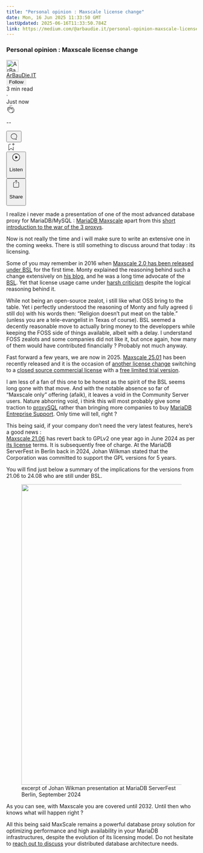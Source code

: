 ```yaml
---
title: "Personal opinion : Maxscale license change"
date: Mon, 16 Jun 2025 11:33:50 GMT
lastUpdated: 2025-06-16T11:33:50.784Z
link: https://medium.com/@arbaudie.it/personal-opinion-maxscale-license-change-1a16baf93a9e?source=rss-c779d007e7fe------2
---
```


<article><div class="m"><div class="m"><span class="m"></span><section><div><div class="fs gi gj gk gl gm"></div><div class="gn go gp gq gr"><div class="ac cb"><div class="ci bh fz ga gb gc"><div><h1 class="pw-post-title gs gt gu bf gv gw gx gy gz ha hb hc hd he hf hg hh hi hj hk hl hm hn ho hp hq hr hs ht hu bk" data-testid="storyTitle" id="fc7c">Personal opinion : Maxscale license change</h1><div><div class="speechify-ignore ac cp"><div class="speechify-ignore bh m"><div class="ac hv hw hx hy hz ia ib ic id ie if"><div class="ac r if"><div class="ac ig"><div><div aria-hidden="false" class="bm"><div class="be" tabindex="-1"><a data-discover="true" href="/@arbaudie.it?source=post_page---byline--1a16baf93a9e---------------------------------------" rel="noopener follow"><div class="m ih ii bx ij ik"><div class="m fi"><img alt="ArBauDie.IT" class="m fa bx by bz cx" data-testid="authorPhoto" height="32" loading="lazy" src="https://miro.medium.com/v2/resize:fill:64:64/1*kOs3AqmTfHiFOrSZkt1mqg.png" width="32"/><div class="il bx m by bz fs o im ft"></div></div></div></a></div></div></div></div><span class="bf b bg ab bk"><div class="in ac r"><div class="ac r io"><div class="ac r"><div><div aria-hidden="false" class="bm"><div class="be" tabindex="-1"><span class="bf b bg ab bk"><a class="ag ah ai fe ak al am an ao ap aq ar as ip" data-discover="true" data-testid="authorName" href="/@arbaudie.it?source=post_page---byline--1a16baf93a9e---------------------------------------" rel="noopener follow">ArBauDie.IT</a></span></div></div></div></div><div class="iq bm"></div><div aria-hidden="false" class="bm"><button class="ir is ap ac cb r aq eu it iu iv" style="border:1px solid rgba(0, 0, 0, 0)"><span class="bf b bg ab bk bh"><span class="bm iw">Follow</span></span></button></div></div></div></span></div><div class="ac r ix"><span class="bf b bg ab ed"><div class="ac af"><span data-testid="storyReadTime">3 min read</span><div aria-hidden="true" class="iy iz m"><span aria-hidden="true" class="m"><span class="bf b bg ab ed">·</span></span></div>Just now</div></span></div></div><div class="ac cp ja jb jc jd je jf jg jh ji jj jk jl jm jn jo jp"><div class="i l x ff fg r"><div class="kf m"><div class="ac r kg kh"><div class="pw-multi-vote-icon fi ki kj kk kl"><span><a class="ag ah ai fe ak al am an ao ap aq ar as at au" data-discover="true" data-testid="headerClapButton" href="/m/signin?actionUrl=https%3A%2F%2Fmedium.com%2F_%2Fvote%2Fp%2F1a16baf93a9e&amp;operation=register&amp;redirect=https%3A%2F%2Fmedium.com%2F%40arbaudie.it%2Fpersonal-opinion-maxscale-license-change-1a16baf93a9e&amp;user=ArBauDie.IT&amp;userId=c779d007e7fe&amp;source=---header_actions--1a16baf93a9e---------------------clap_footer------------------" rel="noopener follow"><div><div aria-hidden="false" class="bm"><div class="be" tabindex="-1"><div class="km ap kn ko kp kq an kr ks kt kl" role="presentation"><svg aria-label="clap" height="24" viewbox="0 0 24 24" width="24" xmlns="http://www.w3.org/2000/svg"><path clip-rule="evenodd" d="M11.37.828 12 3.282l.63-2.454zM13.916 3.953l1.523-2.112-1.184-.39zM8.589 1.84l1.522 2.112-.337-2.501zM18.523 18.92c-.86.86-1.75 1.246-2.62 1.33a6 6 0 0 0 .407-.372c2.388-2.389 2.86-4.951 1.399-7.623l-.912-1.603-.79-1.672c-.26-.56-.194-.98.203-1.288a.7.7 0 0 1 .546-.132c.283.046.546.231.728.5l2.363 4.157c.976 1.624 1.141 4.237-1.324 6.702m-10.999-.438L3.37 14.328a.828.828 0 0 1 .585-1.408.83.83 0 0 1 .585.242l2.158 2.157a.365.365 0 0 0 .516-.516l-2.157-2.158-1.449-1.449a.826.826 0 0 1 1.167-1.17l3.438 3.44a.363.363 0 0 0 .516 0 .364.364 0 0 0 0-.516L5.293 9.513l-.97-.97a.826.826 0 0 1 0-1.166.84.84 0 0 1 1.167 0l.97.968 3.437 3.436a.36.36 0 0 0 .517 0 .366.366 0 0 0 0-.516L6.977 7.83a.82.82 0 0 1-.241-.584.82.82 0 0 1 .824-.826c.219 0 .43.087.584.242l5.787 5.787a.366.366 0 0 0 .587-.415l-1.117-2.363c-.26-.56-.194-.98.204-1.289a.7.7 0 0 1 .546-.132c.283.046.545.232.727.501l2.193 3.86c1.302 2.38.883 4.59-1.277 6.75-1.156 1.156-2.602 1.627-4.19 1.367-1.418-.236-2.866-1.033-4.079-2.246M10.75 5.971l2.12 2.12c-.41.502-.465 1.17-.128 1.89l.22.465-3.523-3.523a.8.8 0 0 1-.097-.368c0-.22.086-.428.241-.584a.847.847 0 0 1 1.167 0m7.355 1.705c-.31-.461-.746-.758-1.23-.837a1.44 1.44 0 0 0-1.11.275c-.312.24-.505.543-.59.881a1.74 1.74 0 0 0-.906-.465 1.47 1.47 0 0 0-.82.106l-2.182-2.182a1.56 1.56 0 0 0-2.2 0 1.54 1.54 0 0 0-.396.701 1.56 1.56 0 0 0-2.21-.01 1.55 1.55 0 0 0-.416.753c-.624-.624-1.649-.624-2.237-.037a1.557 1.557 0 0 0 0 2.2c-.239.1-.501.238-.715.453a1.56 1.56 0 0 0 0 2.2l.516.515a1.556 1.556 0 0 0-.753 2.615L7.01 19c1.32 1.319 2.909 2.189 4.475 2.449q.482.08.971.08c.85 0 1.653-.198 2.393-.579.231.033.46.054.686.054 1.266 0 2.457-.52 3.505-1.567 2.763-2.763 2.552-5.734 1.439-7.586z" fill-rule="evenodd"></path></svg></div></div></div></div></a></span></div><div class="pw-multi-vote-count m ku kv kw kx ky kz la"><p class="bf b lc ab ed"><span class="lb">--</span></p></div></div></div><div><div aria-hidden="false" class="bm"><div class="be" tabindex="-1"><button aria-label="responses" class="ap km ld le ac r fj lf lg"><svg class="lh" height="24" viewbox="0 0 24 24" width="24" xmlns="http://www.w3.org/2000/svg"><path d="M18.006 16.803c1.533-1.456 2.234-3.325 2.234-5.321C20.24 7.357 16.709 4 12.191 4S4 7.357 4 11.482c0 4.126 3.674 7.482 8.191 7.482.817 0 1.622-.111 2.393-.327.231.2.48.391.744.559 1.06.693 2.203 1.044 3.399 1.044.224-.008.4-.112.486-.287a.49.49 0 0 0-.042-.518c-.495-.67-.845-1.364-1.04-2.057a4 4 0 0 1-.125-.598zm-3.122 1.055-.067-.223-.315.096a8 8 0 0 1-2.311.338c-4.023 0-7.292-2.955-7.292-6.587 0-3.633 3.269-6.588 7.292-6.588 4.014 0 7.112 2.958 7.112 6.593 0 1.794-.608 3.469-2.027 4.72l-.195.168v.255c0 .056 0 .151.016.295.025.231.081.478.154.733.154.558.398 1.117.722 1.659a5.3 5.3 0 0 1-2.165-.845c-.276-.176-.714-.383-.941-.59z"></path></svg></button></div></div></div></div><div class="ac r jq jr js jt ju jv jw jx jy jz ka kb kc kd ke"><div class="li l k j e"></div><div class="i l"><div><div aria-hidden="false" class="bm"><div class="be" tabindex="-1"><span><a class="ag ah ai fe ak al am an ao ap aq ar as at au" data-discover="true" data-testid="headerBookmarkButton" href="/m/signin?actionUrl=https%3A%2F%2Fmedium.com%2F_%2Fbookmark%2Fp%2F1a16baf93a9e&amp;operation=register&amp;redirect=https%3A%2F%2Fmedium.com%2F%40arbaudie.it%2Fpersonal-opinion-maxscale-license-change-1a16baf93a9e&amp;source=---header_actions--1a16baf93a9e---------------------bookmark_footer------------------" rel="noopener follow"><svg aria-label="Add to list bookmark button" class="ed lj" fill="none" height="25" viewbox="0 0 25 25" width="25" xmlns="http://www.w3.org/2000/svg"><path d="M18 2.5a.5.5 0 0 1 1 0V5h2.5a.5.5 0 0 1 0 1H19v2.5a.5.5 0 1 1-1 0V6h-2.5a.5.5 0 0 1 0-1H18zM7 7a1 1 0 0 1 1-1h3.5a.5.5 0 0 0 0-1H8a2 2 0 0 0-2 2v14a.5.5 0 0 0 .805.396L12.5 17l5.695 4.396A.5.5 0 0 0 19 21v-8.5a.5.5 0 0 0-1 0v7.485l-5.195-4.012a.5.5 0 0 0-.61 0L7 19.985z" fill="currentColor"></path></svg></a></span></div></div></div></div><div class="fa lk cn"><div class="m af"><div class="ac cb"><div class="ll lm ln lo lp lq ci bh"><div class="ac"><div aria-hidden="false" class="bm"><div><div aria-hidden="false" class="bm"><div class="be" tabindex="-1"><button aria-label="Listen" class="ag fj ai fe ak al am lr ao ap aq eu ls lt lg lu lv lw lx ly t lz ma mb mc md me mf v mg mh mi" data-testid="audioPlayButton"><svg fill="none" height="24" viewbox="0 0 24 24" width="24" xmlns="http://www.w3.org/2000/svg"><path clip-rule="evenodd" d="M3 12a9 9 0 1 1 18 0 9 9 0 0 1-18 0m9-10C6.477 2 2 6.477 2 12s4.477 10 10 10 10-4.477 10-10S17.523 2 12 2m3.376 10.416-4.599 3.066a.5.5 0 0 1-.777-.416V8.934a.5.5 0 0 1 .777-.416l4.599 3.066a.5.5 0 0 1 0 .832" fill="currentColor" fill-rule="evenodd"></path></svg><div class="k j e"><p class="bf b bg ab ed">Listen</p></div></button></div></div></div></div></div></div></div></div></div><div aria-describedby="postFooterSocialMenu" aria-hidden="false" aria-labelledby="postFooterSocialMenu" class="bm"><div><div aria-hidden="false" class="bm"><div class="be" tabindex="-1"><button aria-controls="postFooterSocialMenu" aria-expanded="false" aria-label="Share Post" class="ag fj ai fe ak al am lr ao ap aq eu ls lt lg lu lv lw lx ly t lz ma mb mc md me mf v mg mh mi" data-testid="headerSocialShareButton"><svg fill="none" height="24" viewbox="0 0 24 24" width="24" xmlns="http://www.w3.org/2000/svg"><path clip-rule="evenodd" d="M15.218 4.931a.4.4 0 0 1-.118.132l.012.006a.45.45 0 0 1-.292.074.5.5 0 0 1-.3-.13l-2.02-2.02v7.07c0 .28-.23.5-.5.5s-.5-.22-.5-.5v-7.04l-2 2a.45.45 0 0 1-.57.04h-.02a.4.4 0 0 1-.16-.3.4.4 0 0 1 .1-.32l2.8-2.8a.5.5 0 0 1 .7 0l2.8 2.79a.42.42 0 0 1 .068.498m-.106.138.008.004v-.01zM16 7.063h1.5a2 2 0 0 1 2 2v10a2 2 0 0 1-2 2h-11c-1.1 0-2-.9-2-2v-10a2 2 0 0 1 2-2H8a.5.5 0 0 1 .35.15.5.5 0 0 1 .15.35.5.5 0 0 1-.15.35.5.5 0 0 1-.35.15H6.4c-.5 0-.9.4-.9.9v10.2a.9.9 0 0 0 .9.9h11.2c.5 0 .9-.4.9-.9v-10.2c0-.5-.4-.9-.9-.9H16a.5.5 0 0 1 0-1" fill="currentColor" fill-rule="evenodd"></path></svg><div class="k j e"><p class="bf b bg ab ed">Share</p></div></button></div></div></div></div></div></div></div></div></div></div><p class="pw-post-body-paragraph mj mk gu ml b mm mn mo mp mq mr ms mt mu mv mw mx my mz na nb nc nd ne nf ng gn bk" id="7ab9">I realize i never made a presentation of one of the most advanced database proxy for MariaDB/MySQL : <a class="ag nh" href="https://mariadb.com/products/maxscale/" rel="noopener ugc nofollow" target="_blank">MariaDB Maxscale</a> apart from this <a class="ag nh" href="https://www.linkedin.com/posts/sylvain-arbaudie_github-mariadbjonesmysqlchk-galera-haproxy-activity-7317906910777626624-nr1c/" rel="noopener ugc nofollow" target="_blank">short introduction to the war of the 3 proxys</a>.</p><p class="pw-post-body-paragraph mj mk gu ml b mm mn mo mp mq mr ms mt mu mv mw mx my mz na nb nc nd ne nf ng gn bk" id="d147">Now is not really the time and i will make sure to write an extensive one in the coming weeks. There is still something to discuss around that today : its licensing.</p><p class="pw-post-body-paragraph mj mk gu ml b mm mn mo mp mq mr ms mt mu mv mw mx my mz na nb nc nd ne nf ng gn bk" id="e1f1">Some of you may remember in 2016 when <a class="ag nh" href="https://mariadb.com/resources/blog/introducing-maxscale-2-0-beta-release/" rel="noopener ugc nofollow" target="_blank">Maxscale 2.0 has been released under BSL</a> for the first time. Monty explained the reasoning behind such a change extensively on <a class="ag nh" href="https://monty-says.blogspot.com/2016/08/applying-business-source-licensing-bsl.html" rel="noopener ugc nofollow" target="_blank">his blog</a>, and he was a long time advocate of the <a class="ag nh" href="https://mariadb.com/bsl-faq-mariadb/" rel="noopener ugc nofollow" target="_blank">BSL</a>. Yet that license usage came under <a class="ag nh" href="https://www.theregister.com/2016/08/24/monty_interview/" rel="noopener ugc nofollow" target="_blank">harsh criticism</a> despite the logical reasoning behind it.</p><p class="pw-post-body-paragraph mj mk gu ml b mm mn mo mp mq mr ms mt mu mv mw mx my mz na nb nc nd ne nf ng gn bk" id="c3cb">While not being an open-source zealot, i still like what OSS bring to the table. Yet i perfectly understood the reasoning of Monty and fully agreed (i still do) with his words then: “Religion doesn’t put meat on the table.” (unless you are a tele-evangelist in Texas of course). BSL seemed a decently reasonable move to actually bring money to the developpers while keeping the FOSS side of things available, albeit with a delay. I understand FOSS zealots and some companies did not like it, but once again, how many of them would have contributed financially ? Probably not much anyway.</p><p class="pw-post-body-paragraph mj mk gu ml b mm mn mo mp mq mr ms mt mu mv mw mx my mz na nb nc nd ne nf ng gn bk" id="8c3b">Fast forward a few years, we are now in 2025. <a class="ag nh" href="https://mariadb.com/kb/en/mariadb-maxscale-25-01/" rel="noopener ugc nofollow" target="_blank">Maxscale 25.01</a> has been recently released and it is the occasion of <a class="ag nh" href="https://mariadb.com/resources/blog/evaluate-mariadbs-powerful-database-proxy-introducing-maxscale-trial/" rel="noopener ugc nofollow" target="_blank">another license change</a> switching to a <a class="ag nh" href="https://mariadb.com/resources/blog/introducing-mariadb-maxscale-25-01-ga/" rel="noopener ugc nofollow" target="_blank">closed source commercial license</a> with a <a class="ag nh" href="https://mariadb.com/kb/en/maxscale-trial/" rel="noopener ugc nofollow" target="_blank">free limited trial version</a>.</p><p class="pw-post-body-paragraph mj mk gu ml b mm mn mo mp mq mr ms mt mu mv mw mx my mz na nb nc nd ne nf ng gn bk" id="b6d0">I am less of a fan of this one to be honest as the spirit of the BSL seems long gone with that move. And with the notable absence so far of “Maxscale only” offering (afaik), it leaves a void in the Community Server users. Nature abhorring void, i think this will most probably give some traction to <a class="ag nh" href="https://proxysql.com/" rel="noopener ugc nofollow" target="_blank">proxySQL</a> rather than bringing more companies to buy <a class="ag nh" href="https://mariadb.com/services/technical-support-services/" rel="noopener ugc nofollow" target="_blank">MariaDB Entreprise Support</a>. Only time will tell, right ?</p><p class="pw-post-body-paragraph mj mk gu ml b mm mn mo mp mq mr ms mt mu mv mw mx my mz na nb nc nd ne nf ng gn bk" id="58a8">This being said, if your company don’t need the very latest features, here’s a good news : <br/><a class="ag nh" href="https://mariadb.com/kb/en/mariadb-maxscale-2106-maxscale-2106-about-mariadb-maxscale/" rel="noopener ugc nofollow" target="_blank">Maxscale 21.06</a> has revert back to GPLv2 one year ago in June 2024 as per <a class="ag nh" href="https://github.com/mariadb-corporation/MaxScale/blob/24.02/licenses/LICENSE2106.TXT" rel="noopener ugc nofollow" target="_blank">its license</a> terms. It is subsequently free of charge. At the MariaDB ServerFest in Berlin back in 2024, Johan Wilkman stated that the Corporation was committed to support the GPL versions for 5 years.</p><p class="pw-post-body-paragraph mj mk gu ml b mm mn mo mp mq mr ms mt mu mv mw mx my mz na nb nc nd ne nf ng gn bk" id="f159">You will find just below a summary of the implications for the versions from 21.06 to 24.08 who are still under BSL.</p><figure class="nl nm nn no np nq ni nj paragraph-image"><div class="nr ns fi nt bh nu" role="button" tabindex="0"><div class="ni nj nk"><picture><source sizes="(min-resolution: 4dppx) and (max-width: 700px) 50vw, (-webkit-min-device-pixel-ratio: 4) and (max-width: 700px) 50vw, (min-resolution: 3dppx) and (max-width: 700px) 67vw, (-webkit-min-device-pixel-ratio: 3) and (max-width: 700px) 65vw, (min-resolution: 2.5dppx) and (max-width: 700px) 80vw, (-webkit-min-device-pixel-ratio: 2.5) and (max-width: 700px) 80vw, (min-resolution: 2dppx) and (max-width: 700px) 100vw, (-webkit-min-device-pixel-ratio: 2) and (max-width: 700px) 100vw, 700px" srcset="https://miro.medium.com/v2/resize:fit:640/format:webp/1*4uRClkwrwKh9qc5pkpuqog.png 640w, https://miro.medium.com/v2/resize:fit:720/format:webp/1*4uRClkwrwKh9qc5pkpuqog.png 720w, https://miro.medium.com/v2/resize:fit:750/format:webp/1*4uRClkwrwKh9qc5pkpuqog.png 750w, https://miro.medium.com/v2/resize:fit:786/format:webp/1*4uRClkwrwKh9qc5pkpuqog.png 786w, https://miro.medium.com/v2/resize:fit:828/format:webp/1*4uRClkwrwKh9qc5pkpuqog.png 828w, https://miro.medium.com/v2/resize:fit:1100/format:webp/1*4uRClkwrwKh9qc5pkpuqog.png 1100w, https://miro.medium.com/v2/resize:fit:1400/format:webp/1*4uRClkwrwKh9qc5pkpuqog.png 1400w" type="image/webp"/><source data-testid="og" sizes="(min-resolution: 4dppx) and (max-width: 700px) 50vw, (-webkit-min-device-pixel-ratio: 4) and (max-width: 700px) 50vw, (min-resolution: 3dppx) and (max-width: 700px) 67vw, (-webkit-min-device-pixel-ratio: 3) and (max-width: 700px) 65vw, (min-resolution: 2.5dppx) and (max-width: 700px) 80vw, (-webkit-min-device-pixel-ratio: 2.5) and (max-width: 700px) 80vw, (min-resolution: 2dppx) and (max-width: 700px) 100vw, (-webkit-min-device-pixel-ratio: 2) and (max-width: 700px) 100vw, 700px" srcset="https://miro.medium.com/v2/resize:fit:640/1*4uRClkwrwKh9qc5pkpuqog.png 640w, https://miro.medium.com/v2/resize:fit:720/1*4uRClkwrwKh9qc5pkpuqog.png 720w, https://miro.medium.com/v2/resize:fit:750/1*4uRClkwrwKh9qc5pkpuqog.png 750w, https://miro.medium.com/v2/resize:fit:786/1*4uRClkwrwKh9qc5pkpuqog.png 786w, https://miro.medium.com/v2/resize:fit:828/1*4uRClkwrwKh9qc5pkpuqog.png 828w, https://miro.medium.com/v2/resize:fit:1100/1*4uRClkwrwKh9qc5pkpuqog.png 1100w, https://miro.medium.com/v2/resize:fit:1400/1*4uRClkwrwKh9qc5pkpuqog.png 1400w"/><img alt="" class="bh lq nv c" height="796" loading="eager" role="presentation" width="700"/></picture></div></div><figcaption class="nw fc nx ni nj ny nz bf b bg ab ed">excerpt of Johan Wikman presentation at MariaDB ServerFest Berlin, September 2024</figcaption></figure><p class="pw-post-body-paragraph mj mk gu ml b mm mn mo mp mq mr ms mt mu mv mw mx my mz na nb nc nd ne nf ng gn bk" id="ca49">As you can see, with Maxscale you are covered until 2032. Until then who knows what will happen right ?</p><p class="pw-post-body-paragraph mj mk gu ml b mm mn mo mp mq mr ms mt mu mv mw mx my mz na nb nc nd ne nf ng gn bk" id="5b78">All this being said MaxScale remains a powerful database proxy solution for optimizing performance and high availability in your MariaDB infrastructures, despite the evolution of its licensing model. Do not hesitate to <a class="ag nh" href="https://arbaudie.it/#kedit_bdnvchxdi" rel="noopener ugc nofollow" target="_blank">reach out to discuss</a> your distributed database architecture needs.</p></div></div></div></div></section></div></div></article>
